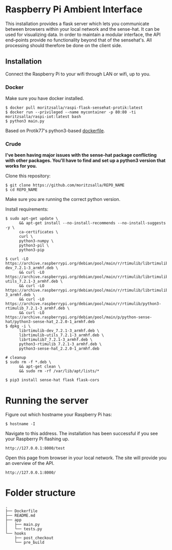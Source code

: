 # Raspberry Pi Ambient Interface

This installation provides a flask server which lets you communicate between browsers within your local network and the sense-hat. It can be used for visualizing data. In order to maintain a modular interface, the API end–points provide no functionality beyond that of the sensehat's. All processing should therefore be done on the client side.

## Installation

Connect the Raspberry Pi to your wifi through LAN or wifi, up to you.

### Docker

Make sure you have docker installed.

```
$ docker pull moritzsalla/raspi-flask-sensehat-protik:latest
$ docker run --privileged --name mycontainer -p 80:80 -ti moritzsalla/raspi-iot:latest bash
$ python3 main.py
```

Based on Protik77's python3-based [dockerfile](https://hub.docker.com/r/protik77/python3-sensehat).

### Crude

**I've been having major issues with the sense-hat package conflicting with other packages. You'll have to find and set up a python3 version that works for you.**

Clone this repository:

```
$ git clone https://github.com/moritzsalla/REPO_NAME
$ cd REPO_NAME
```

Make sure you are running the correct python version.

Install requirements:

```
$ sudo apt-get update \
      && apt-get install --no-install-recommends --no-install-suggests -y \
      ca-certificates \
      curl \
      python3-numpy \
      python3-pil \
      python3-pip

$ curl -LO https://archive.raspberrypi.org/debian/pool/main/r/rtimulib/librtimulib-dev_7.2.1-3_armhf.deb \
      && curl -LO https://archive.raspberrypi.org/debian/pool/main/r/rtimulib/librtimulib-utils_7.2.1-3_armhf.deb \
      && curl -LO https://archive.raspberrypi.org/debian/pool/main/r/rtimulib/librtimulib7_7.2.1-3_armhf.deb \
      && curl -LO https://archive.raspberrypi.org/debian/pool/main/r/rtimulib/python3-rtimulib_7.2.1-3_armhf.deb \
      && curl -LO https://archive.raspberrypi.org/debian/pool/main/p/python-sense-hat/python3-sense-hat_2.2.0-1_armhf.deb
$ dpkg -i \
      librtimulib-dev_7.2.1-3_armhf.deb \
      librtimulib-utils_7.2.1-3_armhf.deb \
      librtimulib7_7.2.1-3_armhf.deb \
      python3-rtimulib_7.2.1-3_armhf.deb \
      python3-sense-hat_2.2.0-1_armhf.deb

# cleanup
$ sudo rm -f *.deb \
      && apt-get clean \ 
      && sudo rm -rf /var/lib/apt/lists/*

$ pip3 install sense-hat flask flask-cors
```

# Running the server

Figure out which hostname your Raspberry Pi has:

```
$ hostname -I
```

Navigate to this address. The installation has been successful if you see your Raspberry Pi flashing up.
```
http://127.0.0.1:8000/test
```

Open this page from browser in your local network. The site will provide you an overview of the API.
```
http://127.0.0.1:8000/
```

# Folder structure

```
.
├── Dockerfile
├── README.md
├── app
│   ├── main.py
│   └── tests.py
└── hooks
    ├── post_checkout
    └── pre_build
```